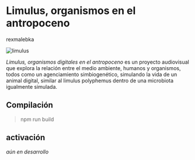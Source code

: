 # Limulus, organismos en el antropoceno
rexmalebka

![limulus](https://user-images.githubusercontent.com/17996715/205810356-5bd059a4-e772-4ed8-91e0-6a19fe3cb390.png)


_Limulus, organismos digitales en el antropoceno_ es un proyecto audiovisual que explora la relación entre el medio ambiente, humanos y organismos, todos como un agenciamiento simbiogenético, simulando la vida de un animal digital, similar al limulus polyphemus dentro de una microbiota igualmente simulada.

## Compilación

> npm run build

## activación

*aún en desarrollo*
